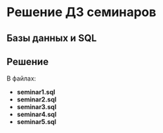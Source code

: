 ﻿# Решение ДЗ семинаров
## Базы данных и SQL

## Решение

В файлах:
- __seminar1.sql__
- __seminar2.sql__
- __seminar3.sql__
- __seminar4.sql__
- __seminar5.sql__
